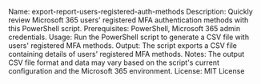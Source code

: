 Name: export-report-users-registered-auth-methods
Description: Quickly review Microsoft 365 users' registered MFA authentication methods with this PowerShell script.
Prerequisites: PowerShell, Microsoft 365 admin credentials.
Usage: Run the PowerShell script to generate a CSV file with users' registered MFA methods.
Output: The script exports a CSV file containing details of users' registered MFA methods.
Notes: The output CSV file format and data may vary based on the script's current configuration and the Microsoft 365 environment.
License: MIT License